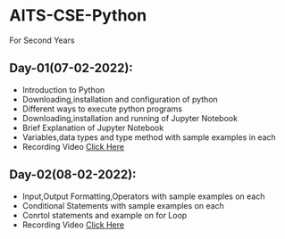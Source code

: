 # AITS-CSE-Python
For Second Years

## Day-01(07-02-2022):
  - Introduction to Python
  - Downloading,installation and configuration of python
  - Different ways to execute python programs
  - Downloading,installation and running of Jupyter Notebook
  - Brief Explanation of Jupyter Notebook
  - Variables,data types and type method with sample examples in each
  - Recording Video [Click Here](https://drive.google.com/file/d/1rD8AdvzLJgaPA6IKvcd2ccKWrz63uavn/view?ts=62012a57)

## Day-02(08-02-2022):
  - Input,Output Formatting,Operators with sample examples on each
  - Conditional Statements with sample examples on each
  - Conrtol statements and example on for Loop
  - Recording Video [Click Here]()
